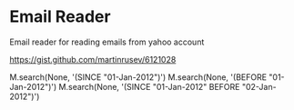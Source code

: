 # Email Reader
Email reader for reading emails from yahoo account

https://gist.github.com/martinrusev/6121028

M.search(None, '(SINCE "01-Jan-2012")')
M.search(None, '(BEFORE "01-Jan-2012")')
M.search(None, '(SINCE "01-Jan-2012" BEFORE "02-Jan-2012")')
